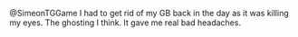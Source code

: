 @SimeonTGGame I had to get rid of my GB back in the day as it was killing my eyes. The ghosting I think. It gave me real bad headaches.
